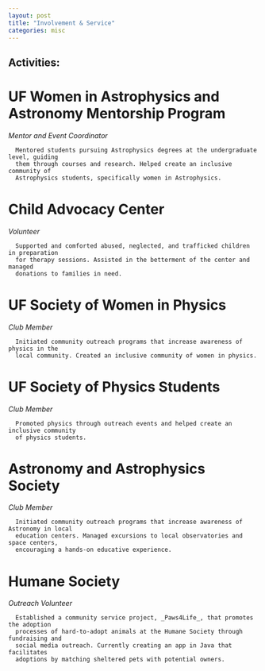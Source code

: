 ```yaml
---
layout: post
title: "Involvement & Service"
categories: misc
---
```


## Activities:
# UF Women in Astrophysics and Astronomy Mentorship Program

_Mentor and Event Coordinator_

      Mentored students pursuing Astrophysics degrees at the undergraduate level, guiding 
      them through courses and research. Helped create an inclusive community of 
      Astrophysics students, specifically women in Astrophysics.
      
# Child Advocacy Center
   
_Volunteer_

      Supported and comforted abused, neglected, and trafficked children in preparation 
      for therapy sessions. Assisted in the betterment of the center and managed 
      donations to families in need.
      
# UF Society of Women in Physics

_Club Member_

      Initiated community outreach programs that increase awareness of physics in the 
      local community. Created an inclusive community of women in physics.
   
# UF Society of Physics Students

_Club Member_

      Promoted physics through outreach events and helped create an inclusive community 
      of physics students.
   
# Astronomy and Astrophysics Society

_Club Member_
    
      Initiated community outreach programs that increase awareness of Astronomy in local 
      education centers. Managed excursions to local observatories and space centers, 
      encouraging a hands-on educative experience.
   
# Humane Society
    
_Outreach Volunteer_

      Established a community service project, _Paws4Life_, that promotes the adoption 
      processes of hard-to-adopt animals at the Humane Society through fundraising and 
      social media outreach. Currently creating an app in Java that facilitates 
      adoptions by matching sheltered pets with potential owners.
